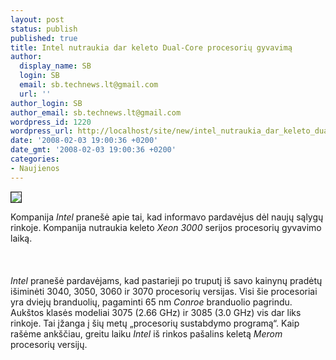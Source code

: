 ```yaml
---
layout: post
status: publish
published: true
title: Intel nutraukia dar keleto Dual-Core procesorių gyvavimą
author:
  display_name: SB
  login: SB
  email: sb.technews.lt@gmail.com
  url: ''
author_login: SB
author_email: sb.technews.lt@gmail.com
wordpress_id: 1220
wordpress_url: http://localhost/site/new/intel_nutraukia_dar_keleto_dual_core_procesoriu_gyvavima/
date: '2008-02-03 19:00:36 +0200'
date_gmt: '2008-02-03 19:00:36 +0200'
categories:
- Naujienos
---
```

<div class="imgright"><img src="http://tbn0.google.com/images?q=tbn:Tgz99uyFzKqS1M:http://www.cs.ucsd.edu/popl/08/intel-logo.jpg" border="1"></div>
<p>Kompanija <i>Intel</i> pranešė apie tai, kad informavo pardavėjus dėl naujų sąlygų rinkoje. Kompanija nutraukia keleto <i>Xeon 3000</i> serijos procesorių gyvavimo laiką.<br />
<br><br />
<br><i>Intel</i> pranešė pardavėjams, kad pastarieji po truputį iš savo kainynų pradėtų išiminėti 3040, 3050, 3060 ir 3070 procesorių versijas. Visi šie procesoriai yra dviejų branduolių, pagaminti 65 nm <i>Conroe</i> branduolio pagrindu. Aukštos klasės modeliai 3075 (2.66 GHz) ir 3085 (3.0 GHz) vis dar liks rinkoje. Tai įžanga į šių metų „procesorių sustabdymo programą“. Kaip rašėme ankščiau, greitu laiku <i>Intel</i> iš rinkos pašalins keletą <i>Merom</i> procesorių versijų.</p>
